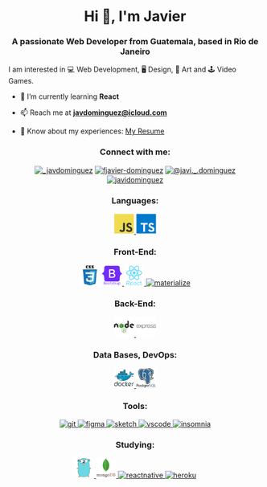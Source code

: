 

<h1 align="center">Hi 👋, I'm Javier</h1>
<h3 align="center">A passionate Web Developer from Guatemala, based in Rio de Janeiro</h3>

I am interested in 💻 Web Development, 🖥 Design, 🎨 Art and 🕹 Video Games.


- 🌱 I’m currently learning **React**

- 📫 Reach me at **javdominguez@icloud.com**

- 📄 Know about my experiences: [My Resume](https://drive.google.com/file/d/1us8QD0xPqLekI81TtuRNXy6g796YTnd0/view?usp=sharing)

<h3 align="center">Connect with me:</h3>
<p align="center">
<a href="https://twitter.com/_javdominguez" target="blank"><img align="center" src="https://cdn.jsdelivr.net/npm/simple-icons@3.0.1/icons/twitter.svg" alt="_javdominguez" height="30" width="40" /></a>
<a href="https://linkedin.com/in/fjavier-dominguez" target="blank"><img align="center" src="https://cdn.jsdelivr.net/npm/simple-icons@3.0.1/icons/linkedin.svg" alt="fjavier-dominguez" height="30" width="40" /></a>
<a href="https://instagram.com/@javi._.dominguez" target="blank"><img align="center" src="https://cdn.jsdelivr.net/npm/simple-icons@3.0.1/icons/instagram.svg" alt="@javi._.dominguez" height="30" width="40" /></a>
<a href="https://www.behance.net/javidominguez" target="blank"><img align="center" src="https://cdn.jsdelivr.net/npm/simple-icons@3.0.1/icons/behance.svg" alt="javidominguez" height="30" width="40" /></a>
</p>

<h3 align="center">Languages:</h3>
<p align="Center">  <a href="https://developer.mozilla.org/en-US/docs/Web/JavaScript" target="_blank"> <img src="https://raw.githubusercontent.com/devicons/devicon/master/icons/javascript/javascript-original.svg" alt="javascript" width="40" height="40"/> </a> <a href="https://www.typescriptlang.org/" target="_blank"> <img src="https://raw.githubusercontent.com/devicons/devicon/master/icons/typescript/typescript-original.svg" alt="typescript" width="40" height="40"/> </a> </p>

<h3 align="center">Front-End:</h3>
<p align="center"> <a href="https://www.w3schools.com/css/" target="_blank"> <img src="https://raw.githubusercontent.com/devicons/devicon/master/icons/css3/css3-original-wordmark.svg" alt="css3" width="40" height="40"/></a> <a href="https://getbootstrap.com" target="_blank"> <img src="https://raw.githubusercontent.com/devicons/devicon/master/icons/bootstrap/bootstrap-plain-wordmark.svg" alt="bootstrap" width="40" height="40"/> </a> <a href="https://reactjs.org/" target="_blank"> <img src="https://raw.githubusercontent.com/devicons/devicon/master/icons/react/react-original-wordmark.svg" alt="react" width="40" height="40"/> </a> <a href="https://materializecss.com/" target="_blank"> <img src="https://raw.githubusercontent.com/prplx/svg-logos/5585531d45d294869c4eaab4d7cf2e9c167710a9/svg/materialize.svg" alt="materialize" width="40" height="40"/> </a>  </p>

<h3 align="center">Back-End:</h3>
<p align="center">  <a href="https://nodejs.org" target="_blank"> <img src="https://raw.githubusercontent.com/devicons/devicon/master/icons/nodejs/nodejs-original-wordmark.svg" alt="nodejs" width="40" height="40"/> </a> <a href="https://expressjs.com" target="_blank"> <img src="https://raw.githubusercontent.com/devicons/devicon/master/icons/express/express-original-wordmark.svg" alt="express" width="40" height="40"/> </a> </p>

<h3 align="center">Data Bases, DevOps:</h3>
<p align="center">  <a href="https://www.docker.com/" target="_blank"> <img src="https://raw.githubusercontent.com/devicons/devicon/master/icons/docker/docker-original-wordmark.svg" alt="docker" width="40" height="40"/> </a> <a href="https://www.postgresql.org" target="_blank"> <img src="https://raw.githubusercontent.com/devicons/devicon/master/icons/postgresql/postgresql-original-wordmark.svg" alt="postgresql" width="40" height="40"/> </a> </p>

<h3 align="center">Tools:</h3>
<p align="center"> <a href="https://git-scm.com/" target="_blank"> <img src="https://www.vectorlogo.zone/logos/git-scm/git-scm-icon.svg" alt="git" width="40" height="40"/> </a> <a href="https://www.figma.com/" target="_blank"> <img src="https://www.vectorlogo.zone/logos/figma/figma-icon.svg" alt="figma" width="40" height="40"/> </a> <a href="https://www.sketch.com/" target="_blank"> <img src="https://www.vectorlogo.zone/logos/sketchapp/sketchapp-icon.svg" alt="sketch" width="40" height="40"/> </a> <a href="https://code.visualstudio.com/" target="_blank"> <img src="https://cdn.freebiesupply.com/logos/large/2x/visual-studio-code-logo-svg-vector.svg" alt="vscode" width="50" height="50"/> </a> <a href="https://insomnia.rest/products/insomnia" target="_blank"> <img src="https://seeklogo.com/images/I/insomnia-logo-A35E09EB19-seeklogo.com.png" alt="insomnia" width="40" height="40"/> </a> </p>

<h3 align="center">Studying:</h3>
<p align="center">  <a href="https://golang.org" target="_blank"> <img src="https://raw.githubusercontent.com/devicons/devicon/master/icons/go/go-original.svg" alt="go" width="40" height="40"/> </a> <a href="https://www.mongodb.com/" target="_blank"> <img src="https://raw.githubusercontent.com/devicons/devicon/master/icons/mongodb/mongodb-original-wordmark.svg" alt="mongodb" width="40" height="40"/> </a> <a href="https://reactnative.dev/" target="_blank"> <img src="https://reactnative.dev/img/header_logo.svg" alt="reactnative" width="40" height="40"/> </a>  <a href="https://heroku.com" target="_blank"> <img src="https://www.vectorlogo.zone/logos/heroku/heroku-icon.svg" alt="heroku" width="40" height="40"/> </a>  </p>

